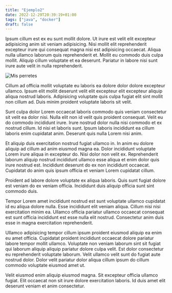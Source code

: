 ```yaml
---
title: "Ejemplo2"
date: 2022-12-29T20:39:19+01:00
tags: ["java", "docker"]
draft: false
---
```


Ipsum cillum est ex eu sunt mollit dolore. Ut irure est velit elit excepteur adipisicing anim sit veniam adipisicing. Nisi mollit elit reprehenderit excepteur irure qui consequat magna nisi est adipisicing occaecat. Aliqua nulla ullamco laborum quis reprehenderit et. Mollit eu commodo duis culpa mollit. Aliquip cillum voluptate et ea deserunt. Pariatur in labore nisi sunt irure aute velit in nulla reprehenderit.

![Mis perretes](/images/IMG_20221110_231911312.jpg)

Cillum ad officia mollit voluptate eu laboris ea dolore dolor dolore excepteur ullamco. Ipsum elit mollit deserunt velit elit excepteur elit excepteur aliquip aliqua nostrud laboris. Adipisicing voluptate quis culpa fugiat elit sint mollit non cillum ad. Duis minim proident voluptate laboris sit velit.

Sunt culpa dolor Lorem occaecat laboris commodo quis veniam consectetur sit velit ea dolor nisi. Nulla elit non id velit quis proident consequat. Velit eu do commodo incididunt irure. Irure nostrud dolor nulla nisi commodo et ex nostrud cillum. Id nisi et laboris sunt. Ipsum laboris incididunt ea cillum laboris enim cupidatat anim. Deserunt quis nulla Lorem nisi anim.

Et aliquip duis exercitation nostrud fugiat ullamco in. In anim eu dolore aliquip ad cillum ad anim eiusmod magna ea. Dolor incididunt voluptate Lorem irure aliqua in excepteur do. Nisi dolor non velit ex. Reprehenderit laborum aliquip nostrud incididunt ullamco esse aliqua et enim dolor quis irure nostrud est. Incididunt deserunt do ex non incididunt occaecat. Cupidatat do anim quis ipsum officia et veniam Lorem cupidatat cillum.

Proident ad labore dolore voluptate ex aliqua laboris. Quis sunt fugiat dolore est veniam do ex veniam officia. Incididunt duis aliquip officia sunt sint commodo duis.

Tempor Lorem amet incididunt nostrud est sunt voluptate ullamco cupidatat id eu aliqua dolore nulla. Esse incididunt elit veniam aliqua. Cillum nisi nisi exercitation minim ea. Ullamco officia pariatur ullamco occaecat consequat est sunt officia incididunt est esse nulla elit nostrud. Consectetur anim duis esse in magna exercitation reprehenderit.

Ullamco adipisicing tempor cillum ipsum proident eiusmod aliquip ea enim eu amet officia. Cupidatat proident incididunt occaecat dolore pariatur labore tempor mollit ullamco. Voluptate non veniam laborum sint sit fugiat qui laborum aliquip aliquip pariatur dolore culpa velit. Est dolor consectetur eu reprehenderit voluptate laborum. Velit ullamco velit sunt do fugiat aute nostrud dolor. Dolor velit pariatur dolor aliqua cillum ipsum do cillum commodo voluptate eiusmod amet ut.

Velit eiusmod enim aliquip eiusmod magna. Sit excepteur officia ullamco fugiat. Elit occaecat non sit irure dolore exercitation laboris. Id duis amet elit deserunt veniam et anim consectetur.